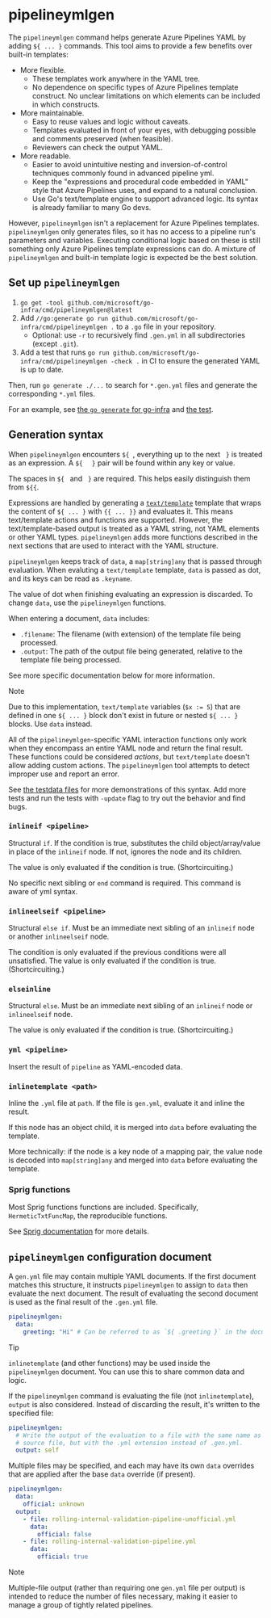 # pipelineymlgen

The `pipelineymlgen` command helps generate Azure Pipelines YAML by adding `${ ... }` commands.
This tool aims to provide a few benefits over built-in templates:

* More flexible.
  * These templates work anywhere in the YAML tree.
  * No dependence on specific types of Azure Pipelines template construct. No unclear limitations on which elements can be included in which constructs.
* More maintainable.
  * Easy to reuse values and logic without caveats.
  * Templates evaluated in front of your eyes, with debugging possible and comments preserved (when feasible).
  * Reviewers can check the output YAML.
* More readable.
  * Easier to avoid unintuitive nesting and inversion-of-control techniques commonly found in advanced pipeline yml.
  * Keep the "expressions and procedural code embedded in YAML" style that Azure Pipelines uses, and expand to a natural conclusion.
  * Use Go's text/template engine to support advanced logic. Its syntax is already familiar to many Go devs.

However, `pipelineymlgen` isn't a replacement for Azure Pipelines templates.
`pipelineymlgen` only generates files, so it has no access to a pipeline run's parameters and variables.
Executing conditional logic based on these is still something only Azure Pipelines template expressions can do.
A mixture of `pipelineymlgen` and built-in template logic is expected be the best solution.

## Set up `pipelineymlgen`

1. `go get -tool github.com/microsoft/go-infra/cmd/pipelineymlgen@latest`
1. Add `//go:generate go run github.com/microsoft/go-infra/cmd/pipelineymlgen .` to a `.go` file in your repository.
    * Optional: use `-r` to recursively find `.gen.yml` in all subdirectories (except `.git`).
1. Add a test that runs `go run github.com/microsoft/go-infra/cmd/pipelineymlgen -check .` in CI to ensure the generated YAML is up to date.

Then, run `go generate ./...` to search for `*.gen.yml` files and generate the corresponding `*.yml` files.

For an example, see [the `go generate` for go-infra](gen.go) and [the test](gen_test.go).

## Generation syntax

When `pipelineymlgen` encounters `${ `, everything up to the next ` }` is treated as an expression.
A `${ ` ` }` pair will be found within any key or value.

The spaces in `${ ` and ` }` are required.
This helps easily distinguish them from `${{`.

Expressions are handled by generating a [`text/template`](https://pkg.go.dev/text/template) template that wraps the content of `${ ... }` with `{{ ... }}` and evaluates it.
This means text/template actions and functions are supported.
However, the text/template-based output is treated as a YAML string, not YAML elements or other YAML types.
`pipelineymlgen` adds more functions described in the next sections that are used to interact with the YAML structure.

`pipelineymlgen` keeps track of `data`, a `map[string]any` that is passed through evaluation.
When evaluting a `text/template` template, `data` is passed as dot, and its keys can be read as `.keyname`.

The value of dot when finishing evaluating an expression is discarded.
To change `data`, use the `pipelineymlgen` functions.

When entering a document, `data` includes:

* `.filename`: The filename (with extension) of the template file being processed.
* `.output`: The path of the output file being generated, relative to the template file being processed.

See more specific documentation below for more information.

> [!NOTE]
> Due to this implementation, `text/template` variables (`$x := 5`) that are defined in one `${ ... }` block don't exist in future or nested `${ ... }` blocks.
> Use `data` instead.

All of the `pipelineymlgen`-specific YAML interaction functions only work when they encompass an entire YAML node and return the final result.
These functions could be considered *actions*, but `text/template` doesn't allow adding custom actions.
The `pipelineymlgen` tool attempts to detect improper use and report an error.

See [the testdata files](/internal/pipelineymlgen/testdata/) for more demonstrations of this syntax.
Add more tests and run the tests with `-update` flag to try out the behavior and find bugs.

### `inlineif <pipeline>`

Structural `if`.
If the condition is true, substitutes the child object/array/value in place of the `inlineif` node.
If not, ignores the node and its children.

The value is only evaluated if the condition is true.
(Shortcircuiting.)

No specific next sibling or `end` command is required.
This command is aware of yml syntax.

### `inlineelseif <pipeline>`

Structural `else if`.
Must be an immediate next sibling of an `inlineif` node or another `inlineelseif` node.

The condition is only evaluated if the previous conditions were all unsatisfied.
The value is only evaluated if the condition is true.
(Shortcircuiting.)

### `elseinline`

Structural `else`.
Must be an immediate next sibling of an `inlineif` node or `inlineelseif` node.

The value is only evaluated if the condition is true.
(Shortcircuiting.)

### `yml <pipeline>`

Insert the result of `pipeline` as YAML-encoded data.

### `inlinetemplate <path>`

Inline the `.yml` file at `path`.
If the file is `gen.yml`, evaluate it and inline the result.

If this node has an object child, it is merged into `data` before evaluating the template.

More technically: if the node is a key node of a mapping pair, the value node is decoded into `map[string]any` and merged into `data` before evaluating the template.

### Sprig functions

Most Sprig functions functions are included.
Specifically, `HermeticTxtFuncMap`, the reproducible functions.

See [Sprig documentation](https://masterminds.github.io/sprig/) for more details.

## `pipelineymlgen` configuration document

A `gen.yml` file may contain multiple YAML documents.
If the first document matches this structure, it instructs `pipelineymlgen` to assign to `data` then evaluate the next document.
The result of evaluating the second document is used as the final result of the `.gen.yml` file.

```yml
pipelineymlgen:
  data:
    greeting: "Hi" # Can be referred to as `${ .greeting }` in the document.
```

> [!TIP]
> `inlinetemplate` (and other functions) may be used inside the `pipelineymlgen` document.
> You can use this to share common data and logic.

If the `pipelineymlgen` command is evaluating the file (not `inlinetemplate`), `output` is also considered.
Instead of discarding the result, it's written to the specified file:

```yml
pipelineymlgen:
  # Write the output of the evaluation to a file with the same name as the
  # source file, but with the .yml extension instead of .gen.yml.
  output: self
```

Multiple files may be specified, and each may have its own `data` overrides that are applied after the base `data` override (if present).

```yml
pipelineymlgen:
  data:
    official: unknown
  output:
    - file: rolling-internal-validation-pipeline-unofficial.yml
      data:
        official: false
    - file: rolling-internal-validation-pipeline.yml
      data:
        official: true
```

> [!NOTE]
> Multiple-file output (rather than requiring one `gen.yml` file per output) is intended to reduce the number of files necessary, making it easier to manage a group of tightly related pipelines.
